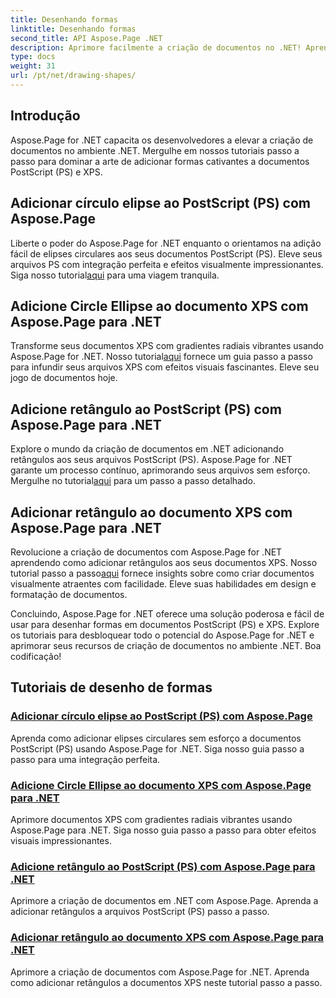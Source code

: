 ```yaml
---
title: Desenhando formas
linktitle: Desenhando formas
second_title: API Aspose.Page .NET
description: Aprimore facilmente a criação de documentos no .NET! Aprenda tutoriais passo a passo sobre como adicionar círculos, elipses e retângulos a PostScript (PS) usando Aspose.Page .NET.
type: docs
weight: 31
url: /pt/net/drawing-shapes/
---
```

## Introdução

Aspose.Page for .NET capacita os desenvolvedores a elevar a criação de documentos no ambiente .NET. Mergulhe em nossos tutoriais passo a passo para dominar a arte de adicionar formas cativantes a documentos PostScript (PS) e XPS.

## Adicionar círculo elipse ao PostScript (PS) com Aspose.Page
Liberte o poder do Aspose.Page for .NET enquanto o orientamos na adição fácil de elipses circulares aos seus documentos PostScript (PS). Eleve seus arquivos PS com integração perfeita e efeitos visualmente impressionantes. Siga nosso tutorial[aqui](./add-circle-ellipse-to-postscript-ps/) para uma viagem tranquila.

## Adicione Circle Ellipse ao documento XPS com Aspose.Page para .NET
 Transforme seus documentos XPS com gradientes radiais vibrantes usando Aspose.Page for .NET. Nosso tutorial[aqui](./add-circle-ellipse-to-xps-document/) fornece um guia passo a passo para infundir seus arquivos XPS com efeitos visuais fascinantes. Eleve seu jogo de documentos hoje.

## Adicione retângulo ao PostScript (PS) com Aspose.Page para .NET
 Explore o mundo da criação de documentos em .NET adicionando retângulos aos seus arquivos PostScript (PS). Aspose.Page for .NET garante um processo contínuo, aprimorando seus arquivos sem esforço. Mergulhe no tutorial[aqui](./add-rectangle-to-postscript-ps/) para um passo a passo detalhado.

## Adicionar retângulo ao documento XPS com Aspose.Page para .NET
Revolucione a criação de documentos com Aspose.Page for .NET aprendendo como adicionar retângulos aos seus documentos XPS. Nosso tutorial passo a passo[aqui](./add-rectangle-to-xps-document/) fornece insights sobre como criar documentos visualmente atraentes com facilidade. Eleve suas habilidades em design e formatação de documentos.

Concluindo, Aspose.Page for .NET oferece uma solução poderosa e fácil de usar para desenhar formas em documentos PostScript (PS) e XPS. Explore os tutoriais para desbloquear todo o potencial do Aspose.Page for .NET e aprimorar seus recursos de criação de documentos no ambiente .NET. Boa codificação!
## Tutoriais de desenho de formas
### [Adicionar círculo elipse ao PostScript (PS) com Aspose.Page](./add-circle-ellipse-to-postscript-ps/)
Aprenda como adicionar elipses circulares sem esforço a documentos PostScript (PS) usando Aspose.Page for .NET. Siga nosso guia passo a passo para uma integração perfeita.
### [Adicione Circle Ellipse ao documento XPS com Aspose.Page para .NET](./add-circle-ellipse-to-xps-document/)
Aprimore documentos XPS com gradientes radiais vibrantes usando Aspose.Page para .NET. Siga nosso guia passo a passo para obter efeitos visuais impressionantes.
### [Adicione retângulo ao PostScript (PS) com Aspose.Page para .NET](./add-rectangle-to-postscript-ps/)
Aprimore a criação de documentos em .NET com Aspose.Page. Aprenda a adicionar retângulos a arquivos PostScript (PS) passo a passo.
### [Adicionar retângulo ao documento XPS com Aspose.Page para .NET](./add-rectangle-to-xps-document/)
Aprimore a criação de documentos com Aspose.Page for .NET. Aprenda como adicionar retângulos a documentos XPS neste tutorial passo a passo.